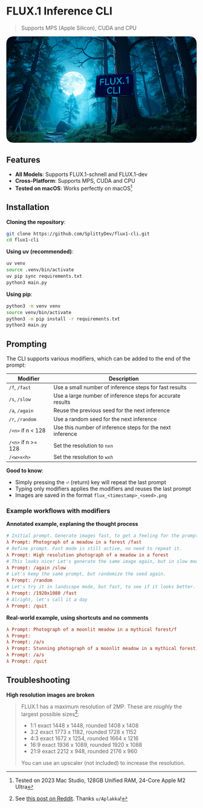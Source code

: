 # FLUX.1 Inference CLI
> Supports MPS (Apple Silicon), CUDA and CPU

![](./banner.png)

## Features

- **All Models**: Supports FLUX.1-schnell and FLUX.1-dev
- **Cross-Platform**: Supports MPS, CUDA and CPU
- **Tested on macOS**: Works perfectly on macOS[^1]

## Installation

**Cloning the repository**:
```bash
git clone https://github.com/SplittyDev/flux1-cli.git
cd flux1-cli
```

**Using uv (recommended)**:
```bash
uv venv
source .venv/bin/activate
uv pip sync requirements.txt
python3 main.py
```

**Using pip**:
```bash
python3 -m venv venv
source venv/bin/activate
python3 -m pip install -r requirements.txt
python3 main.py
```

## Prompting

The CLI supports various modifiers, which can be added to the end of the prompt:

| Modifier           | Description                                                |
| ------------------ | ---------------------------------------------------------- |
| `/f`, `/fast`      | Use a small number of inference steps for fast results     |
| `/s`, `/slow`      | Use a large number of inference steps for accurate results |
| `/a`, `/again`     | Reuse the previous seed for the next inference             |
| `/r`, `/random`    | Use a random seed for the next inference                   |
| `/<n>` if n < 128  | Use this number of inference steps for the next inference  |
| `/<n>` if n >= 128 | Set the resolution to `nxn`                                |
| `/<w>x<h>`         | Set the resolution to `wxh`                                |

**Good to know**:

- Simply pressing the <kbd>⏎</kbd> (return) key will repeat the last prompt
- Typing only modifiers applies the modifiers and reuses the last prompt
- Images are saved in the format `flux_<timestamp>_<seed>.png`

### Example workflows with modifiers

**Annotated example, explaning the thought process**

```ini
# Initial prompt. Generate images fast, to get a feeling for the prompt.
λ Prompt: Photograph of a meadow in a forest /fast
# Refine prompt. Fast mode is still active, no need to repeat it.
λ Prompt: High resolution photograph of a meadow in a forest
# This looks nice! Let's generate the same image again, but in slow mode.
λ Prompt: /again /slow
# Let's keep the same prompt, but randomize the seed again.
λ Prompt: /random
# Let's try it in landscape mode, but fast, to see if it looks better.
λ Prompt: /1920x1080 /fast
# Alright, let's call it a day
λ Prompt: /quit
```

**Real-world example, using shortcuts and no comments**

```ini
λ Prompt: Photograph of a moonlit meadow in a mythical forest/f
λ Prompt: 
λ Prompt: /a/s
λ Prompt: Stunning photograph of a moonlit meadow in a mythical forest, godrays/r/f
λ Prompt: /a/s
λ Prompt: /quit
```

## Troubleshooting

**High resolution images are broken**
> FLUX.1 has a maximum resolution of 2MP. These are _roughly_ the largest possible sizes[^2]:
> - 1:1 exact 1448 x 1448, rounded 1408 x 1408
> - 3:2 exact 1773 x 1182, rounded 1728 x 1152
> - 4:3 exact 1672 x 1254, rounded 1664 x 1216
> - 16:9 exact 1936 x 1089, rounded 1920 x 1088
> - 21:9 exact 2212 x 948, rounded 2176 x 960
>
> You can use an upscaler (not included) to increase the resolution.

<!-- Footnotes -->

[^1]: Tested on 2023 Mac Studio, 128GB Unified RAM, 24-Core Apple M2 Ultra
[^2]: See [this post on Reddit](https://www.reddit.com/r/StableDiffusion/comments/1enxdga/flux_recommended_resolutions_from_01_to_20/). Thanks `u/Aplakka`!
